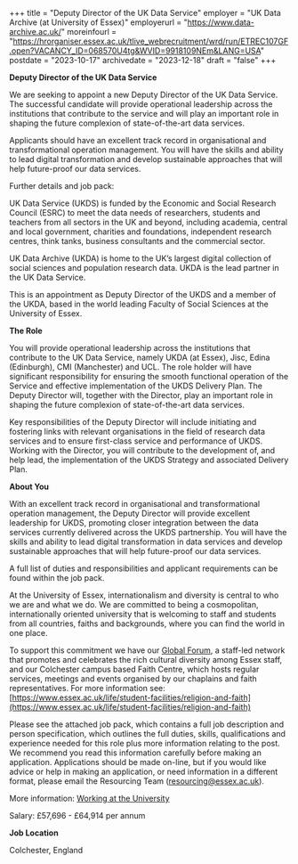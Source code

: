 +++
title = "Deputy Director of the UK Data Service"
employer = "UK Data Archive (at University of Essex)"
employerurl = "https://www.data-archive.ac.uk/"
moreinfourl = "https://hrorganiser.essex.ac.uk/tlive_webrecruitment/wrd/run/ETREC107GF.open?VACANCY_ID=068570U4tg&WVID=9918109NEm&LANG=USA"
postdate = "2023-10-17"
archivedate = "2023-12-18"
draft = "false"
+++

**Deputy Director of the UK Data Service**

We are seeking to appoint a new Deputy Director of the UK Data Service. The successful candidate will provide operational leadership across the institutions that contribute to the service and will play an important role in shaping the future complexion of state-of-the-art data services.

Applicants should have an excellent track record in organisational and transformational operation management. You will have the skills and ability to lead digital transformation and develop sustainable approaches that will help future-proof our data services.

Further details and job pack:

UK Data Service (UKDS) is funded by the Economic and Social Research Council (ESRC) to meet the data needs of researchers, students and teachers from all sectors in the UK and beyond, including academia, central and local government, charities and foundations, independent research centres, think tanks, business consultants and the commercial sector.

UK Data Archive (UKDA) is home to the UK’s largest digital collection of social sciences and population research data. UKDA is the lead partner in the UK Data Service.

This is an appointment as Deputy Director of the UKDS and a member of the UKDA, based in the world leading Faculty of Social Sciences at the University of Essex.

**The Role**

You will provide operational leadership across the institutions that contribute to the UK Data Service, namely UKDA (at Essex), Jisc, Edina (Edinburgh), CMI (Manchester) and UCL. The role holder will have significant responsibility for ensuring the smooth functional operation of the Service and effective implementation of the UKDS Delivery Plan. The Deputy Director will, together with the Director, play an important role in shaping the future complexion of state-of-the-art data services.

Key responsibilities of the Deputy Director will include initiating and fostering links with relevant organisations in the field of research data services and to ensure first-class service and performance of UKDS. Working with the Director, you will contribute to the development of, and help lead, the implementation of the UKDS Strategy and associated Delivery Plan.

**About You**

With an excellent track record in organisational and transformational operation management, the Deputy Director will provide excellent leadership for UKDS, promoting closer integration between the data services currently delivered across the UKDS partnership. You will have the skills and ability to lead digital transformation in data services and develop sustainable approaches that will help future-proof our data services.

A full list of duties and responsibilities and applicant requirements can be found within the job pack.

At the University of Essex, internationalism and diversity is central to who we are and what we do. We are committed to being a cosmopolitan, internationally oriented university that is welcoming to staff and students from all countries, faiths and backgrounds, where you can find the world in one place.

To support this commitment we have our [Global Forum](https://www.essex.ac.uk/staff/diversity-and-inclusion/global-forum), a staff-led network that promotes and celebrates the rich cultural diversity among Essex staff, and our Colchester campus based Faith Centre, which hosts regular services, meetings and events organised by our chaplains and faith representatives. For more information see: [https://www.essex.ac.uk/life/student-facilities/religion-and-faith](https://www.essex.ac.uk/life/student-facilities/religion-and-faith)

Please see the attached job pack, which contains a full job description and person specification, which outlines the full duties, skills, qualifications and experience needed for this role plus more information relating to the post. We recommend you read this information carefully before making an application.  Applications should be made on-line, but if you would like advice or help in making an application, or need information in a different format, please email the Resourcing Team (resourcing@essex.ac.uk).

More information: [Working at the University](https://www.essex.ac.uk/about)

Salary:  £57,696 - £64,914 per annum

**Job Location**

Colchester, England
